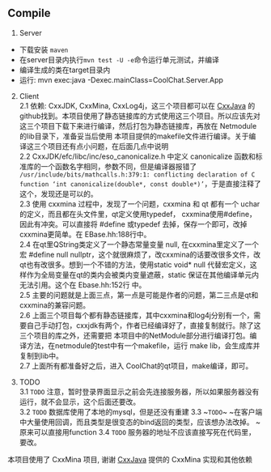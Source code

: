 ## Compile
1. Server
* 下载安装 `maven`
* 在server目录内执行`mvn test -U -e`命令运行单元测试，并编译
* 编译生成的类在target目录内
* 运行: mvn exec:java -Dexec.mainClass=CoolChat.Server.App

2. Client    
    2.1 依赖: CxxJDK, CxxMina, CxxLog4j，这三个项目都可以在 [CxxJava](https://github.com/cxxjava) 的github找到。本项目使用了静态链接库的方式使用这三个项目。所以应该先对这三个项目下载下来进行编译，然后打包为静态链接库，再放在 Netmodule 的lib目录下，准备妥当后使用 本项目提供的makefile文件进行编译。关于编译这三个项目还有点小问题，在后面几点中说明   
    2.2 CxxJDK/efc/libc/inc/eso_canonicalize.h 中定义 canonicalize 函数和标准库的一个函数名字相同，参数不同，但是编译器报错了 `/usr/include/bits/mathcalls.h:379:1: conflicting declaration of C function ‘int canonicalize(double*, const double*)’`，于是直接注释了这个，发现还是可以的。   
    2.3 使用 cxxmina 过程中，发现了一个问题，cxxmina 和 qt 都有一个 uchar 的定义，而且都在头文件里，qt定义使用typedef， cxxmina使用#define，因此有冲突。可以直接将 #define 或typedef 去掉，保存一个即可，改掉cxxmina更简单。在 EBase.hh:188行中。   
    2.4 在qt里QString类定义了一个静态常量变量 null, 在cxxmina里定义了一个宏 #define null nullptr，这个就很麻烦了，改cxxmina的话要改很多文件，改qt也有改很多。想到一个不错的方法，使用static void* null 代替宏定义，这样作为全局变量在qt的类内会被类内变量遮蔽，static 保证在其他编译单元内无法引用。这个在 Ebase.hh:152行 中。   
    2.5 主要的问题就是上面三点，第一点是可能是作者的问题，第二三点是qt和cxxmina的兼容问题。   
    2.6 上面三个项目每个都有静态链接库，其中cxxmina和log4j分别有一个，需要自己手动打包，cxxjdk有两个，作者已经编译好了，直接复制就行。除了这三个项目的库之外，还需要把 本项目中的NetModule部分进行编译打包。编译方法，在netmodule的test中有一个makefile，运行 make lib，会生成库并复制到lib中。   
    2.7 上面所有都准备好之后，进入 CoolChat的qt项目，make编译，即可。   

3. TODO   
    3.1 `TODO` 注意，暂时登录界面显示之前会先连接服务器，所以如果服务器没有运行，就不会显示，这个后面还要改。  
    3.2 `TODO` 数据库使用了本地的mysql，但是还没有重建
    3.3 ~`TODO`~ ~在客户端中大量使用回调，而且类型是很变态的bind返回的类型，应该想办法改掉。  ~ 原来可以直接用function
    3.4 `TODO` 服务器的地址不应该直接写死在代码里，要改。
      
    
本项目使用了 CxxMina 项目,
谢谢 [CxxJava](https://github.com/cxxjava) 提供的 CxxMina 实现和其他依赖